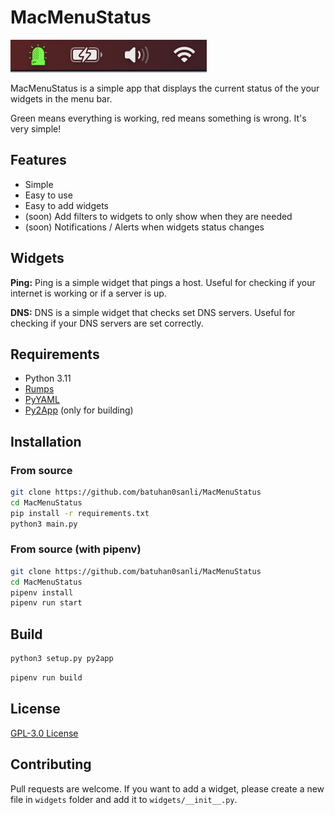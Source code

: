 # MacMenuStatus

![Screenshot](static/screenshot.png)

MacMenuStatus is a simple app that displays the current status of the your widgets in the menu bar.

Green means everything is working, red means something is wrong. It's very simple!

## Features

* Simple
* Easy to use
* Easy to add widgets
* (soon) Add filters to widgets to only show when they are needed
* (soon) Notifications / Alerts when widgets status changes

## Widgets

**Ping:** Ping is a simple widget that pings a host. Useful for checking if your internet is working or if a server is
up.

**DNS:** DNS is a simple widget that checks set DNS servers. Useful for checking if your DNS servers are set correctly.

## Requirements

* Python 3.11
* [Rumps](https://pypi.org/project/rumps/)
* [PyYAML](https://pypi.org/project/PyYAML/)
* [Py2App](https://pypi.org/project/py2app/)  (only for building)

## Installation

### From source

```bash
git clone https://github.com/batuhan0sanli/MacMenuStatus
cd MacMenuStatus
pip install -r requirements.txt
python3 main.py
```

### From source (with pipenv)

```bash
git clone https://github.com/batuhan0sanli/MacMenuStatus
cd MacMenuStatus
pipenv install
pipenv run start
```

## Build

```bash
python3 setup.py py2app
```

```bash
pipenv run build
```

## License

[GPL-3.0 License](LICENSE.md)

## Contributing

Pull requests are welcome. If you want to add a widget, please create a new file in `widgets` folder and add it
to `widgets/__init__.py`.
